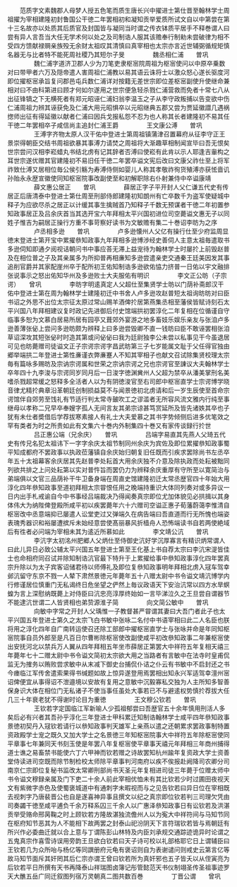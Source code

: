 <!-- { "loadSidebar": true } -->
　　范质字文素魏郡人母梦人授五色笔而质生唐长兴中擢进士第仕晋至翰林学士周祖擢为宰相建隆初封鲁国公干徳二年罢相初和凝知贡举爱质所试文自以中第尝在第十三名故亦以处质其后质官及封国皆与凝同当时谓之传衣钵质平居手不释巻谓人曰尝有异人言吾当大任无学术何以处之及司制诰人服其该赡奉行制勑未尝破律为相不受四方馈献禄赒亲族殁无余财太祖叹其清慎曰真宰相也太宗亦言近世辅弼循规矩慎名器无与比者特不能死周社稷乃其短尔子旻
　　
　　魏丞相仁浦　　曽巩
　　
　　魏仁浦字道济卫郡人少为刀笔吏隶枢宻院周祖为枢宻使问以中原卒乗数对曰带甲者六万及隠帝遣人害周祖仁浦教以易其语云诛将士以激众怒心遂长驱度河即位擢枢宻承旨复问郡邑屯兵数仁浦详对按籍无差世宗即位差枢宻副使升使继命兼相对曰不由科第进曰顾才何如尔遂用之世宗便急轻杀戮仁浦营救而免者十常七八从出征锋镝之下无横死者有郑元昭诬仁浦妇翁李温玉之子从李守政叛捕以告变欲中伤仁浦周祖力辨其诬获免及仁浦大用元昭惧卒以元昭继典五郡又尝为贾延徽譛几遇祸揔师出征有得延徽以献者仁浦曰因兵戈报私怨不忍为也人称其长者建隆初不易其任干徳二年罢相卒子咸信尚主追封仁浦王爵
　　
　　王文康公溥　　曽巩
　　
　　王溥字齐物太原人汉干佑中登进士第周祖镇蒲津召置幕府从征李守正王景崇得朝臣交结书周祖欲暴其事溥力请焚之周祖将大渐趣草相制闻宣毕曰吾无恨矣世宗尝问汉相李崧蜡丸书结北虏有记其辞者否溥曰使崧有此肯以示人耶逢吉軰构之耳世宗遂优赠其官建隆初不易旧任干徳二年罢卒谥文宪后改曰文康父祚仕至上将军祚致仕溥又居相位毎公侯引觞为寿溥侍侧如婴儿人称其孝敬祚徇货殖溥亦获恡啬讥孙贻永永歴宣徽使同知枢宻院事改副使至和初解职除右仆射兼侍中卒谥康靖
　　
　　薛文惠公居正　　曽巩
　　
　　薛居正字子平开封人父仁谦五代史有传居正后唐清泰中登进士第仕周至刑部侍郎建隆初知朗州有亡卒数千为盗军使疑城中释子为应欲尽杀之居正以计缓其事生擒贼首乃知释子千数无预谋者干徳二年初置参知政事居正及吕余庆首当其选开宝六年拜相太平兴国初进位司空薨谥文惠无子以同姓子惟吉为嗣居正操行方重不事苛察好读书为文敏赡有集二十巻诏李昉为之序
　　
　　卢丞相多逊　　曽巩
　　
　　卢多逊懐州人父亿有操行仕至少府监周显徳末登进士第开宝中累擢叅知政事九年拜相多逊博渉经史善伺人主意太祖毎遣取书多逊伺知即通夕阅视诘朝问书中事应荅无滞上益宠待为翰林学士时屡扵上前毁赵普及在相位普之子及其亲属多为所抑普再相亷知多逊尝遣亲吏交通秦王廷美因发其事追削官爵并其家配崖州卒于配所初王佑知制诰多逊欲佑恊力挤普一日佑以宇文融排张说事示之怒出佑知华州及多逊败士大夫服佑有明识
　　
　　李文正公昉（子宗谔）　　曾巩
　　
　　李昉字明逺真定人父超仕至集贤学士昉以门荫补斋郎汉干佑中登进士第在周为翰林学士建隆初迁中书舍人卢多逊攻赵普短太祖询昉昉对曰臣书诏之外思不出位太宗征太原过常山赐羊酒俾扵居第燕集丞相至藩侯皆赋诗刻石太平兴国八年拜相建议复时政记先进御后付史馆端拱初罢淳化二年复相在位循谨自守临事多恕为文慕白居易所居有园亭又葺郊外宴游之地多畜妓乐娱乐亲友与张洎卢多逊善薄张佖上尝问多逊昉颇为辨释上曰多逊尝毁卿不直一钱昉曰臣不敢诬罢相张洎草诏深攻其短张佖时时造其第或问佖佖曰我为廷尉独李公未尝以私事见干今虽退居可见也昉薨赠司徒谥文正子宗谔宗谔字昌武昉第三子七岁能属文耻于父任得官独由郷举端拱二年登进士第性亷谨衣弊亷蹇人不知其宰相子也献文召试除集贤校理太宗毎有篇咏多赐昉及宗讷宗谔属和世荣之宗讷宗谔之兄也宗谔官至諌议大夫翰林学士卒年四十九李浚与宗谔同岁同月后一日浚字徳渊兾州人父超为禁卒从潘美掌刑名美嗜杀戮超常缓之怒释多全活者人以为有阴徳浚官至右司郎中枢宻直学士宗谔博学晓音律尤精扵典章沿革朝廷创制损益莫不与闻景徳初北虏请和后一岁生辰使至首命宗谔馆伴自郊劳至饯礼有节适行判太常寺皷吹工之谬滥者无所容风流文雅内行纯至事继母以孝称二兄早卒奉嫂字孤人无间言友其弟宗谅甚笃赏延所及皆先诸妷其卒也子犹有未仕者奬借后学荐拔寒素接人有礼士大夫爱慕之其书字势倾侧后进多优笔效之罕有类者为时之所贵如此有文集六十巻内外制集四十巻又有家传谈録行扵世
　　
　　吕正惠公端（兄余庆）　　曽巩
　　
　　吕端字易直其先燕人父琦五代史有传兄名犯太祖讳下一字字余庆太祖节制同州余庆为宾佐及即位累擢叅知政事蜀平知成都府不罢政事以执政莅藩镇自余庆始归朝复旧任既而引疾求罢除尚书左丞卒年五十太祖幕客余庆居其先赵普李处耘首大用余庆独不介意及除执政而处耘被黜同列欲共排之上问处耘第以实对普忤旨而罢仍力为辨释余庆重厚有守所至以寛简治与弟端俱以文官三品荫补干牛卫备身端在周直史馆建隆初迁太常丞歴官四十年始大用淳化四年叅知政事至道初拜相太宗甞恨任用之晚端持重识大体同列奏对或多异议一日内出手札戒谕自今中书事经吕端裁决乃得闻奏真宗即位尤加体貌见必拱揖以其身体伟大为纳陛俾登殿所咸平初以疾罢薨年六十六赠司空谥正惠子荀藩蔚蔼李惟清自枢宻改中丞意端抑已屡遣人讼堂吏过又弹端久在病告端曰吾直道而行无所愧也端姿表瑰秀器识和裕屡遭摈斥未始经意尝使髙丽暴风折樯舟人恐怖端读书自若两使絶域后有徃者必问端为宰相未其为逺近所慕如此
　　
　　李文靖公沆　　曽巩
　　
　　李沆字太初洺州肥郷人父炳仕至侍御史沆好学沉厚寡言有精识炳常谓人曰此儿异日必致公辅太平兴国五年登进士第至王化基上书自荐太宗曰李沆宋湜皆佳士也命相府同召试并除知制诰沆官最下特升于上累擢给事中叅知政事淳化四年罢真宗升除以为太子宾客诏储君待以师傅礼及即位复叅知政事明年拜相北虏入冦车驾幸邺沆留守东京不戮一人辇下肃然景徳元年薨年五十八赠太尉中书令谥文靖沆博学内行修谨居位慎重门无私谒终日危坐望之俨然上毎议政语天下安治沆常以四方水旱螟蝗为言上深慰纳既薨上对侍臣曰沆忠亮淳厚终始如一言毕涕泣久之王旦尝自谓器节不能逮沆世谓二人皆贤相也弟贽源淮子简
　　
　　向文简公敏中　　曽巩
　　
　　向敏中字常之开封人父瑀惟一子教督甚严甞谓其妻曰大吾门者此子也太平兴国五年登进士第久之太宗飞白书敏中张咏二名付中书语宰相曰此二人名臣也朕将用之淳化四年自广南转运使召还除工部郎中擢枢宻直学士与张咏并命是年同知枢宻院事自员外郎至是凡百日尔曹彬除枢宻使改副使咸平初改叅知政事二年兼枢宻使出安抚河北以禁兵万人翼从四年拜相五年坐市薛居正第罢大中祥符五年复相天禧三年薨年七十二赠太尉中书令谥文简初太宗欲大用之当路者有言敏中在法寺时皇甫侃监无为搉务以贿败尝求敏中从末减下御史台捕侃仆诘之仆云有书敏中不启封还之书今瘗临江军传舍遣索果得书缄题如故上惊异遂登用焉罢相出知永兴军适驾幸澶州宻诏俾便宜从事得诏不泄邉境以安故有复用之意敏中沉毅寡私交独为人主所知多智善保身识大体在相位门无私诸子不使当事任虽处大事若已不与避逺权势慎扵荐拔大任几三十年衰老犹不得谢时论目为重徳
　　
　　王文穆公钦若　　曽巩
　　
　　王钦若字定国临江军新喻人少孤祖郁尝曰吾歴官五十余年慎用刑活人多矣后必有兴者其吾孙乎淳化三年登进士甲科累迁知制诰翰林学士咸平四年叅知政事景徳初契丹入冦钦若请行以叅知政事判天雄军上亲燕以遣之还朝累求罢政事制特置资政殿学士宠之既久又加大学士之名景徳三年知枢宻院事大中祥符五年除枢宻使同平章事七年兼同天书刻玉使是年罢八年复枢宻使平章事天禧元年拜相三年商州捕得道士谯之易畜禁书能使六丁六甲神而钦若赠之诗故罢知杭州踰年复资政大学士资善堂侍读进司空既而除节制检校太师除平章事判河南府以疾不俟报赴阙降司农卿分司南京仁宗即位复秘书监改太常卿刑部尚书天圣元年复相进司徒三年薨于位赠太师中书令谥文穆録亲属及门下吏二十余人前此宰相优恤未有其比钦若少时过圃田夜视天文有紫微字赤色及使蜀褒城道中有通刺字未暇视而与之见告钦若曰异日位在宰相既去视刺字乃唐裴晋公也自是遂喜神异事且撰文以纪之真宗即位钦若判三司理欠凭由司奏蠲干徳至咸平逋负千余万释系囚三千余人以广惠泽叅知政事日有讼钦若及洪湛贡举受赂命邢昺鞠之时上顾钦若方隆故湛独流儋州人以为寃大中祥符间与马知节同在枢府知节恶其为人不能相下故两罢之封泰山祀汾阴天下言符瑞钦若皆与焉朝廷有所兴作必委曲迁就以合上意与丁谓陈彭山林特及内臣刘承规交通踪迹诡异时论谓之五鬼真宗作喜雪诗误用旁韵王旦欲白钦若曰天子诗可校以礼部格耶它日上谓辅臣曰王钦若几为众所咍与杨亿等同譔册府元龟有褒诏则自为表谢谴问则戒史云第言亿等故马知节面斥其奸罔其后仁宗亦谓王曾曰钦若所为真奸邪也五子皆夭以从侄寅亮为后钦若平日所撰有天书再降泰山祥瑞图卤簿记彤管懿范天书仪制翊圣传圣祖事迹罗天大醮五岳广同迁叙图列宿万灵朝真二图共数百巻
　　
　　丁晋公谓　　曾巩
　　
